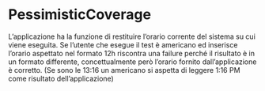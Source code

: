 # PessimisticCoverage
L’applicazione ha la funzione di restituire l’orario corrente del sistema su cui viene eseguita.
Se l’utente che esegue il test è americano ed inserisce l’orario aspettato nel formato 12h riscontra una failure perché il risultato è in un formato differente, concettualmente però l’orario fornito dall’applicazione è corretto.
(Se sono le 13:16 un americano si aspetta di leggere 1:16 PM come risultato dell’applicazione)
